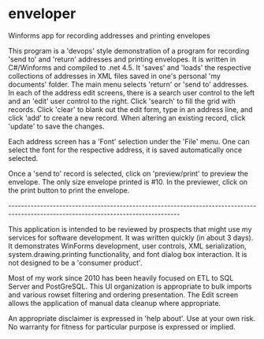 # enveloper
Winforms app for recording addresses and printing envelopes

This program is a 'devops' style demonstration of a program for recording 'send to' and 'return' addresses and printing envelopes. It is written in C#/Winforms and compiled to .net 4.5. It 'saves' and 'loads' the respective collections of addresses in XML files saved in one's personal 'my documents' folder. The main menu selects 'return' or 'send to' addresses. In each of the address edit screens, there is a search user control to the left and an 'edit' user control to the right. Click 'search' to fill the grid with records. Click 'clear' to blank out the edit form, type in an address line, and click 'add' to create a new record. When altering an existing record, click 'update' to save the changes.

Each address screen has a 'Font' selection under the 'File' menu. One can select the font for the respective address, it is saved automatically once selected.

Once a 'send to' record is selected, click on 'preview/print' to preview the envelope.  The only size envelope printed is #10. In the previewer, click on the print button to print the envelope.

*------------------------------------------------------------------------------------------------------------------------------------*

This application is intended to be reviewed by prospects that might use my services for software development. It was written quickly (in about 3 days). It demonstrates WinForms development, user controls, XML serialization, system.drawing.printing functionality, and font dialog box interaction. It is not designed to be a 'consumer product'.

Most of my work since 2010 has been heavily focused on ETL to SQL Server and PostGreSQL. This UI organization is appropriate to bulk imports and various rowset filtering and ordering presentation. The Edit screen allows the application of manual data cleanup where appropriate.

An appropriate disclaimer is expressed in 'help about'. Use at your own risk. No warranty for fitness for particular purpose is expressed or implied.
